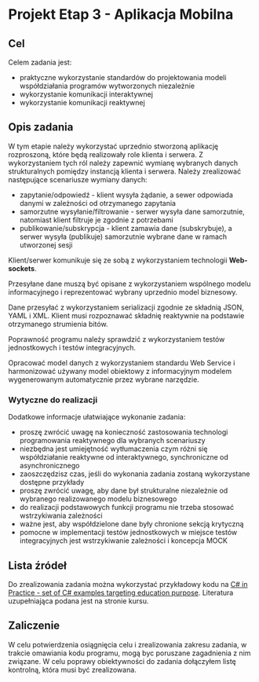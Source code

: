# Projekt Etap 3 - Aplikacja Mobilna

## Cel

Celem zadania jest:

- praktyczne wykorzystanie standardów do projektowania modeli współdziałania programów wytworzonych niezależnie
- wykorzystanie komunikacji interaktywnej
- wykorzystanie komunikacji reaktywnej

## Opis zadania

W tym etapie należy wykorzystać uprzednio stworzoną aplikację rozproszoną, które będą realizowały role klienta i serwera. Z wykorzystaniem tych ról należy zapewnić wymianę wybranych danych strukturalnych pomiędzy instancją klienta i serwera. Należy zrealizować następujące scenariusze wymiany danych:

- zapytanie/odpowiedź - klient wysyła żądanie, a sewer odpowiada danymi w zależności od otrzymanego zapytania
- samorzutne wysyłanie/filtrowanie - serwer  wysyła dane samorzutnie, natomiast klient filtruje je zgodnie z potrzebami
- publikowanie/subskrypcja - klient zamawia dane (subskrybuje), a serwer wysyła (publikuje) samorzutnie wybrane dane w ramach utworzonej sesji

Klient/serwer komunikuje się ze sobą z wykorzystaniem technologii **Web-sockets**.

Przesyłane dane muszą być opisane z wykorzystaniem wspólnego modelu informacyjnego i reprezentować wybrany uprzednio model biznesowy.

Dane przesyłać z wykorzystaniem serializacji zgodnie ze składnią JSON, YAML i XML. Klient musi rozpoznawać składnię reaktywnie na podstawie otrzymanego strumienia bitów.

Poprawność programu należy sprawdzić z wykorzystaniem testów jednostkowych i testów integracyjnych.

Opracować model danych z wykorzystaniem standardu Web Service i harmonizować używany model obiektowy z informacyjnym modelem wygenerowanym automatycznie przez wybrane narzędzie.

### Wytyczne do realizacji

Dodatkowe informacje ułatwiające wykonanie zadania:

- proszę zwrócić uwagę na konieczność zastosowania technologi programowania reaktywnego dla wybranych scenariuszy
- niezbędna jest umiejętność wytłumaczenia czym różni się współdziałanie reaktywne od interaktywnego, synchroniczne od asynchronicznego
- zaoszczędzisz czas, jeśli do wykonania zadania zostaną wykorzystane dostępne przykłady
- proszę zwrócić uwagę, aby dane był strukturalne niezależnie od wybranego realizowanego modelu biznesowego
- do realizacji podstawowych funkcji programu nie trzeba stosować wstrzykiwania zależności
- ważne jest, aby współdzielone dane były chronione sekcją krytyczną
- pomocne w implementacji testów jednostkowych w miejsce testów integracyjnych jest wstrzykiwanie zależności i koncepcja MOCK

## Lista źródeł

Do zrealizowania zadania można wykorzystać przykładowy kodu na [C# in Practice - set of C# examples targeting education purpose](https://github.com/mpostol/TP). Literatura uzupełniająca podana jest na stronie kursu.

## Zaliczenie

W celu potwierdzenia osiągnięcia celu i zrealizowania zakresu zadania, w trakcie omawiania kodu programu, mogą byc poruszane zagadnienia z nim związane. W celu poprawy obiektywności do zadania dołączyłem listę kontrolną, która musi być zrealizowana.
